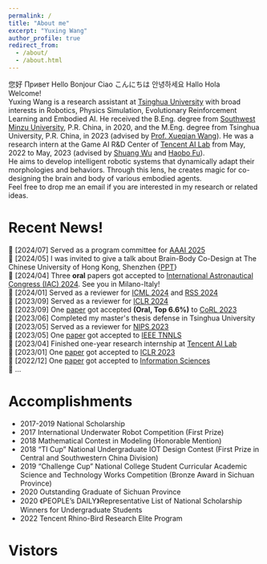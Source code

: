```yaml
---
permalink: /
title: "About me"
excerpt: "Yuxing Wang"
author_profile: true
redirect_from: 
  - /about/
  - /about.html
---
```

您好 Привет Hello Bonjour Ciao こんにちは 안녕하세요 Hallo Hola<br />
Welcome!<br />
Yuxing Wang is a research assistant at [Tsinghua University](https://www.tsinghua.edu.cn/) with broad interests in Robotics, Physics Simulation, Evolutionary Reinforcement Learning and Embodied AI. He received the B.Eng. degree from [Southwest Minzu University](https://www.swun.edu.cn/), P.R. China, in 2020, and the M.Eng. degree from Tsinghua University, P.R. China, in 2023 (advised by [Prof. Xueqian Wang](https://scholar.google.com/citations?user=h9dN_ykAAAAJ&hl=zh-CN)). He was a research intern at the Game AI R&D Center of [Tencent AI Lab](https://ai.tencent.com/ailab/) from May, 2022 to May, 2023 (advised by [Shuang Wu](https://scholar.google.com/citations?hl=zh-CN&user=_MtBmxkAAAAJ) and [Haobo Fu](https://haobofu.github.io/)).<br />
He aims to develop intelligent robotic systems that dynamically adapt their morphologies and behaviors. Through this lens, he creates magic for co-designing the brain and body of various embodied agents.<br />
Feel free to drop me an email if you are interested in my research or related ideas.

Recent News!
======
&#x1F4E3; [2024/07] Served as a program committee for [AAAI 2025](https://aaai.org/conference/aaai/aaai-25/)<br />
&#x1F4E3; [2024/05] I was invited to give a talk about Brain-Body Co-Design at The Chinese University of Hong Kong, Shenzhen {[PPT](./BBCD.pptx)}<br />
&#x1F4E3; [2024/04] Three **oral** papers got accepted to [International Astronautical Congress (IAC) 2024](https://www.iac2024.org/). See you in Milano-Italy!<br />
&#x1F4E3; [2024/01] Served as a reviewer for [ICML 2024](https://icml.cc/Conferences/2024/Dates) and [RSS 2024](https://roboticsconference.org/)<br />
&#x1F4E3; [2023/09] Served as a reviewer for [ICLR 2024](https://iclr.cc/Conferences/2024/Dates)<br />
&#x1F4E3; [2023/09] One [paper](https://openreview.net/forum?id=E2vL12SwO1) got accepted **(Oral, Top 6.6%)** to [CoRL 2023](https://www.corl2023.org/)<br /> 
&#x1F4E3; [2023/06] Completed my master's thesis defense in Tsinghua University<br /> 
&#x1F4E3; [2023/05] Served as a reviewer for [NIPS 2023](https://nips.cc/Conferences/2023/Board)<br />
&#x1F4E3; [2023/05] One [paper](https://ieeexplore.ieee.org/abstract/document/10145851) got accepted to [IEEE TNNLS](https://ieeexplore.ieee.org/xpl/RecentIssue.jsp?punumber=5962385)<br /> 
&#x1F4E3; [2023/04] Finished one-year research internship at [Tencent AI Lab](https://ai.tencent.com/ailab/)<br />
&#x1F4E3; [2023/01] One [paper](https://iclr.cc/virtual/2023/poster/10693) got accepted to [ICLR 2023](https://iclr.cc/Conferences/2023)<br />
&#x1F4E3; [2022/12] One [paper](https://www.sciencedirect.com/science/article/abs/pii/S0020025522012658) got accepted to [Information Sciences](https://www.sciencedirect.com/journal/information-sciences)<br />
&#x1F4E3; ...
 
Accomplish­ments
======
* 2017-2019 National Scholarship
* 2017 International Underwater Robot Competition (First Prize)
* 2018 Mathematical Contest in Modeling (Honorable Mention)
* 2018 “TI Cup” National Undergraduate IOT Design Contest (First Prize in Central and Southwestern China Division)
* 2019 “Challenge Cup” National College Student Curricular Academic Science and Technology Works Competition (Bronze Award in Sichuan Province)
* 2020 Outstanding Graduate of Sichuan Province
* 2020 《PEOPLE’s DAILY》Representative List of National Scholarship Winners for Undergraduate Students
* 2022 Tencent Rhino-Bird Research Elite Program

Vistors
======
<script type="text/javascript" src="//rf.revolvermaps.com/0/0/1.js?i=5la4vnho5tp&amp;s=206&amp;m=0&amp;v=true&amp;r=false&amp;b=000000&amp;n=false&amp;c=ff0000" async="async"></script>